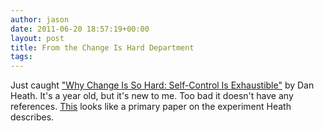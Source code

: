 ```yaml
---
author: jason
date: 2011-06-20 18:57:19+00:00
layout: post
title: From the Change Is Hard Department
tags: 
---
```


Just caught <a href="http://bit.ly/lb8TFh">"Why Change Is So Hard: Self-Control Is Exhaustible"</a> by Dan Heath. It's a year old, but it's new to me. Too bad it doesn't have any references. <a href="http://www.psychologytoday.com/files/attachments/584/baumeisteretal1998.pdf">This</a> looks like a primary paper on the experiment Heath describes.
